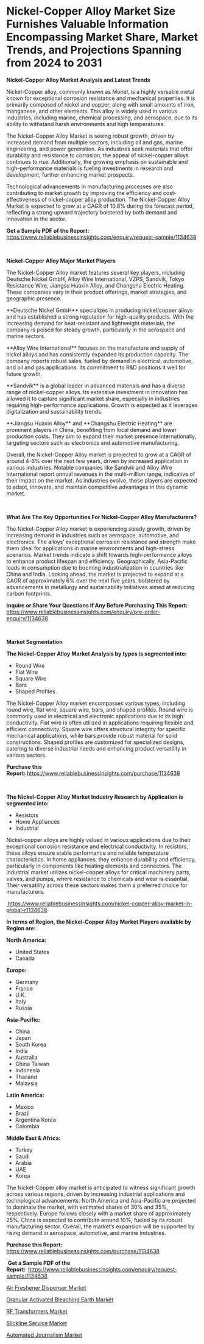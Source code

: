 <p><h1>Nickel-Copper Alloy Market Size Furnishes Valuable Information Encompassing Market Share, Market Trends, and Projections Spanning from 2024 to 2031</h1></p><p><strong>Nickel-Copper Alloy Market Analysis and Latest Trends</strong></p>
<p><p>Nickel-Copper alloy, commonly known as Monel, is a highly versatile metal known for exceptional corrosion resistance and mechanical properties. It is primarily composed of nickel and copper, along with small amounts of iron, manganese, and other elements. This alloy is widely used in various industries, including marine, chemical processing, and aerospace, due to its ability to withstand harsh environments and high temperatures.</p><p>The Nickel-Copper Alloy Market is seeing robust growth, driven by increased demand from multiple sectors, including oil and gas, marine engineering, and power generation. As industries seek materials that offer durability and resistance to corrosion, the appeal of nickel-copper alloys continues to rise. Additionally, the growing emphasis on sustainable and high-performance materials is fueling investments in research and development, further enhancing market prospects.</p><p>Technological advancements in manufacturing processes are also contributing to market growth by improving the efficiency and cost-effectiveness of nickel-copper alloy production. The Nickel-Copper Alloy Market is expected to grow at a CAGR of 10.8% during the forecast period, reflecting a strong upward trajectory bolstered by both demand and innovation in the sector.</p></p>
<p><strong>Get a Sample PDF of the Report:&nbsp;</strong> <a href="https://www.reliablebusinessinsights.com/enquiry/request-sample/1134638?utm_campaign=75&utm_medium=2&utm_source=Github&utm_content=ia&utm_term=18112024&utm_id=nickel-copper-alloy">https://www.reliablebusinessinsights.com/enquiry/request-sample/1134638</a></p>
<p>&nbsp;</p>
<p><strong>Nickel-Copper Alloy Major Market Players</strong></p>
<p><p>The Nickel-Copper Alloy market features several key players, including Deutsche Nickel GmbH, Alloy Wire International, VZPS, Sandvik, Tokyo Resistance Wire, Jiangsu Huaxin Alloy, and Changshu Electric Heating. These companies vary in their product offerings, market strategies, and geographic presence.</p><p>**Deutsche Nickel GmbH** specializes in producing nickel/copper alloys and has established a strong reputation for high-quality products. With the increasing demand for heat-resistant and lightweight materials, the company is poised for steady growth, particularly in the aerospace and marine sectors.</p><p>**Alloy Wire International** focuses on the manufacture and supply of nickel alloys and has consistently expanded its production capacity. The company reports robust sales, fueled by demand in electrical, automotive, and oil and gas applications. Its commitment to R&D positions it well for future growth.</p><p>**Sandvik** is a global leader in advanced materials and has a diverse range of nickel-copper alloys. Its extensive investment in innovation has allowed it to capture significant market share, especially in industries requiring high-performance applications. Growth is expected as it leverages digitalization and sustainability trends.</p><p>**Jiangsu Huaxin Alloy** and **Changshu Electric Heating** are prominent players in China, benefiting from local demand and lower production costs. They aim to expand their market presence internationally, targeting sectors such as electronics and automotive manufacturing.</p><p>Overall, the Nickel-Copper Alloy market is projected to grow at a CAGR of around 4-6% over the next few years, driven by increased application in various industries. Notable companies like Sandvik and Alloy Wire International report annual revenues in the multi-million range, indicative of their impact on the market. As industries evolve, these players are expected to adapt, innovate, and maintain competitive advantages in this dynamic market.</p></p>
<p>&nbsp;</p>
<p><strong>What Are The Key Opportunities For Nickel-Copper Alloy Manufacturers?</strong></p>
<p><p>The Nickel-Copper Alloy market is experiencing steady growth, driven by increasing demand in industries such as aerospace, automotive, and electronics. The alloys’ exceptional corrosion resistance and strength make them ideal for applications in marine environments and high-stress scenarios. Market trends indicate a shift towards high-performance alloys to enhance product lifespan and efficiency. Geographically, Asia-Pacific leads in consumption due to booming industrialization in countries like China and India. Looking ahead, the market is projected to expand at a CAGR of approximately 6% over the next five years, bolstered by advancements in metallurgy and sustainability initiatives aimed at reducing carbon footprints.</p></p>
<p><strong>Inquire or Share Your Questions If Any Before Purchasing This Report:</strong> <a href="https://www.reliablebusinessinsights.com/enquiry/pre-order-enquiry/1134638?utm_campaign=75&utm_medium=2&utm_source=Github&utm_content=ia&utm_term=18112024&utm_id=nickel-copper-alloy">https://www.reliablebusinessinsights.com/enquiry/pre-order-enquiry/1134638</a></p>
<p>&nbsp;</p>
<p><strong>Market Segmentation</strong></p>
<p><strong>The Nickel-Copper Alloy Market Analysis by types is segmented into:</strong></p>
<p><ul><li>Round Wire</li><li>Flat Wire</li><li>Square Wire</li><li>Bars</li><li>Shaped Profiles</li></ul></p>
<p><p>The Nickel-Copper Alloy market encompasses various types, including round wire, flat wire, square wire, bars, and shaped profiles. Round wire is commonly used in electrical and electronic applications due to its high conductivity. Flat wire is often utilized in applications requiring flexible and efficient connectivity. Square wire offers structural integrity for specific mechanical applications, while bars provide robust material for solid constructions. Shaped profiles are customized for specialized designs, catering to diverse industrial needs and enhancing product versatility in various sectors.</p></p>
<p><strong>Purchase this Report:&nbsp;</strong><a href="https://www.reliablebusinessinsights.com/purchase/1134638?utm_campaign=75&utm_medium=2&utm_source=Github&utm_content=ia&utm_term=18112024&utm_id=nickel-copper-alloy">https://www.reliablebusinessinsights.com/purchase/1134638</a></p>
<p>&nbsp;</p>
<p><strong>The Nickel-Copper Alloy Market Industry Research by Application is segmented into:</strong></p>
<p><ul><li>Resistors</li><li>Home Appliances</li><li>Industrial</li></ul></p>
<p><p>Nickel-copper alloys are highly valued in various applications due to their exceptional corrosion resistance and electrical conductivity. In resistors, these alloys ensure stable performance and reliable temperature characteristics. In home appliances, they enhance durability and efficiency, particularly in components like heating elements and connectors. The industrial market utilizes nickel-copper alloys for critical machinery parts, valves, and pumps, where resistance to chemicals and wear is essential. Their versatility across these sectors makes them a preferred choice for manufacturers.</p></p>
<p><a href="https://www.reliablebusinessinsights.com/nickel-copper-alloy-market-in-global-r1134638?utm_campaign=75&utm_medium=2&utm_source=Github&utm_content=ia&utm_term=18112024&utm_id=nickel-copper-alloy">&nbsp;https://www.reliablebusinessinsights.com/nickel-copper-alloy-market-in-global-r1134638</a></p>
<p><strong>In terms of Region, the Nickel-Copper Alloy Market Players available by Region are:</strong></p>
<p>
    <p> <strong> North America: </strong>
        <ul>
            <li>United States</li>
            <li>Canada</li>
        </ul>
        </p> 
    <p> <strong> Europe: </strong>
        <ul>
            <li>Germany</li>
            <li>France</li>
            <li>U.K.</li>
            <li>Italy</li>
            <li>Russia</li>
        </ul>
        </p> 
    <p> <strong> Asia-Pacific: </strong>
        <ul>
            <li>China</li>
            <li>Japan</li>
            <li>South Korea</li>
            <li>India</li>
            <li>Australia</li>
            <li>China Taiwan</li>
            <li>Indonesia</li>
            <li>Thailand</li>
            <li>Malaysia</li>
        </ul>
        </p> 
    <p> <strong> Latin America: </strong>
        <ul>
            <li>Mexico</li>
            <li>Brazil</li>
            <li>Argentina Korea</li>
            <li>Colombia</li>
        </ul>
        </p> 
    <p> <strong> Middle East & Africa: </strong>
        <ul>
            <li>Turkey</li>
            <li>Saudi</li>
            <li>Arabia</li>
            <li>UAE</li>
            <li>Korea</li>
        </ul>
    </p>
    </p>
<p><p>The Nickel-Copper alloy market is anticipated to witness significant growth across various regions, driven by increasing industrial applications and technological advancements. North America and Asia-Pacific are projected to dominate the market, with estimated shares of 30% and 35%, respectively. Europe follows closely with a market share of approximately 25%. China is expected to contribute around 10%, fueled by its robust manufacturing sector. Overall, the market’s expansion will be supported by rising demand in aerospace, automotive, and marine industries.</p></p>
<p><strong>Purchase this Report: </strong><a href="https://www.reliablebusinessinsights.com/purchase/1134638?utm_campaign=75&utm_medium=2&utm_source=Github&utm_content=ia&utm_term=18112024&utm_id=nickel-copper-alloy">https://www.reliablebusinessinsights.com/purchase/1134638</a></p>
<p>&nbsp;<strong>Get a Sample PDF of the Report:&nbsp;&nbsp;</strong><a href="https://www.reliablebusinessinsights.com/enquiry/request-sample/1134638?utm_campaign=75&utm_medium=2&utm_source=Github&utm_content=ia&utm_term=18112024&utm_id=nickel-copper-alloy">https://www.reliablebusinessinsights.com/enquiry/request-sample/1134638</a></p>
<p><strong></strong></p>
<p><p><a href="https://www.linkedin.com/pulse/surfing-air-freshener-dispenser-wave-riding-market-currents-o7xof?utm_campaign=75&utm_medium=2&utm_source=Github&utm_content=ia&utm_term=18112024&utm_id=nickel-copper-alloy">Air Freshener Dispenser Market</a></p><p><a href="https://github.com/LilianFaulkner65/Market-Research-Report-List-1/blob/main/granular-activated-bleaching-earth-market.md?utm_campaign=75&utm_medium=2&utm_source=Github&utm_content=ia&utm_term=18112024&utm_id=nickel-copper-alloy">Granular Activated Bleaching Earth Market</a></p><p><a href="https://www.linkedin.com/pulse/navigating-rf-transformers-market-expert-analysis-forecast-period-envaf?utm_campaign=75&utm_medium=2&utm_source=Github&utm_content=ia&utm_term=18112024&utm_id=nickel-copper-alloy">RF Transformers Market</a></p><p><a href="https://issuu.com/reportprime-2/docs/slickline-service-market-size-2030._da1b1691a61e90?utm_campaign=75&utm_medium=2&utm_source=Github&utm_content=ia&utm_term=18112024&utm_id=nickel-copper-alloy">Slickline Service Market</a></p><p><a href="https://issuu.com/reportprime-2/docs/automated-journalism-market-size-20_102b9911b1b372?utm_campaign=75&utm_medium=2&utm_source=Github&utm_content=ia&utm_term=18112024&utm_id=nickel-copper-alloy">Automated Journalism Market</a></p></p>